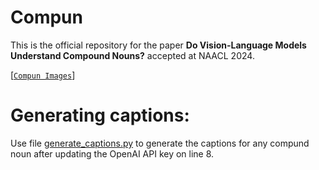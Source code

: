 # Compun

This is the official repository for the paper **Do Vision-Language Models Understand Compound Nouns?** accepted at NAACL 2024.

[[`Compun Images`](https://drive.google.com/file/d/1lj7KTlKhFM8oifnCwpAyBjaiRnf-jVKA/view?usp=sharing)]

# Generating  captions:
Use file [generate_captions.py](https://github.com/sonalkum/Compun/blob/main/generate_captions.py) to generate the captions for any compund noun after updating the OpenAI API key on line 8.
